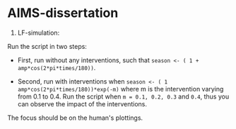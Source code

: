 # AIMS-dissertation

1. LF-simulation:

 Run the script in two steps:

 - First, run without any interventions, such that
`season <- ( 1 + amp*cos(2*pi*times/180))`.

- Second, run with interventions when
`season <- ( 1   amp*cos(2*pi*times/180))*exp(-m)` 
where m is the intervention varying from 0.1 to 0.4.
Run the script when `m = 0.1, 0.2, 0.3` and `0.4`, thus you can observe the impact of the interventions.

The focus should be on the human's plottings.
